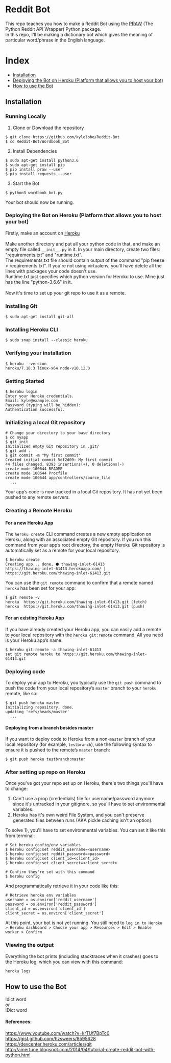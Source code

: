 # Reddit Bot
This repo teaches you how to make a Reddit Bot using the [PRAW](https://praw.readthedocs.io/en/latest/) (The Python Reddit API Wrapper) Python package. <br>
In this repo, I'll be making a dictionary bot which gives the meaning of particular word/phrase in the English language.

# Index
+ [Installation](#installation)
+ [Deploying the Bot on Heroku (Platform that allows you to host your bot)](#deploying_the_bot)
+ [How to use the Bot](#how_to_use_the_application)

## Installation<a name="installation"></a>
### Running Locally
1. Clone or Download the repository
```
$ git clone https://github.com/kylelobo/Reddit-Bot
$ cd Reddit-Bot/Wordbook_Bot
```
2. Install Dependencies
```
$ sudo apt-get install python3.6
$ sudo apt-get install pip
$ pip install praw --user
$ pip install requests --user
```
3. Start the Bot
```
$ python3 wordbook_bot.py
```
Your bot should now be running.


### Deploying the Bot on Heroku (Platform that allows you to host your bot)<a name="deploying_the_bot"></a>
Firstly, make an account on [Heroku](https://www.heroku.com/) <br><br>
Make another directory and put all your python code in that, and make an empty file called ```__init__.py``` in it. In your main directory, create two files: "requirements.txt" and "runtime.txt".<br> The requirements.txt file should contain output of the command "pip freeze > requirements.txt". If you're not using virtualenv, you'll have delete all the lines with packages your code doesn't use.<br> Runtime.txt just specifies which python version for Heroku to use. Mine just has the line "python-3.6.6" in it. <br><br>
Now it's time to set up your git repo to use it as a remote.
### Installing Git
```
$ sudo apt-get install git-all
```
### Installing Heroku CLI
```
$ sudo snap install --classic heroku
```
### Verifying your installation
```
$ heroku --version
heroku/7.18.3 linux-x64 node-v10.12.0
```
### Getting Started
```
$ heroku login
Enter your Heroku credentials.
Email: kyle@example.com
Password (typing will be hidden):
Authentication successful.
```
### Initializing a local Git repository
```
# Change your directory to your base directory
$ cd myapp
$ git init
Initialized empty Git repository in .git/
$ git add .
$ git commit -m "My first commit"
Created initial commit 5df2d09: My first commit
44 files changed, 8393 insertions(+), 0 deletions(-)
create mode 100644 README
create mode 100644 Procfile
create mode 100644 app/controllers/source_file
  ...
```
Your app’s code is now tracked in a local Git repository. It has not yet been pushed to any remote servers.<br>
### Creating a Remote Heroku
#### For a new Heroku App
The ```heroku create``` CLI command creates a new empty application on Heroku, along with an associated empty Git repository. If you run this command from your app’s root directory, the empty Heroku Git repository is automatically set as a remote for your local repository.
```
$ heroku create
Creating app... done, ⬢ thawing-inlet-61413
https://thawing-inlet-61413.herokuapp.com/ | https://git.heroku.com/thawing-inlet-61413.git
```
You can use the ```git remote``` command to confirm that a remote named ```heroku``` has been set for your app:
```
$ git remote -v
heroku  https://git.heroku.com/thawing-inlet-61413.git (fetch)
heroku  https://git.heroku.com/thawing-inlet-61413.git (push)
```
#### For an existing Heroku App
If you have already created your Heroku app, you can easily add a remote to your local repository with the ```heroku git:remote``` command. All you need is your Heroku app’s name:
```
$ heroku git:remote -a thawing-inlet-61413
set git remote heroku to https://git.heroku.com/thawing-inlet-61413.git
```

### Deploying code
To deploy your app to Heroku, you typically use the ```git push``` command to push the code from your local repository’s ```master``` branch to your ```heroku``` remote, like so:
```
$ git push heroku master
Initializing repository, done.
updating 'refs/heads/master'
  ...
```
#### Deploying from a branch besides master
If you want to deploy code to Heroku from a non-```master``` branch of your local repository (for example, ```testbranch```), use the following syntax to ensure it is pushed to the remote’s ```master``` branch:
```
$ git push heroku testbranch:master
```
### After setting up repo on Heroku
Once you've got your repo set up on Heroku, there's two things you'll have to change:<br>
1. Can't use a prop (credentials) file for username/password anymore since it's untracked in your gitignore, so you'll have to set environmental variables.<br>
2. Heroku has it's own weird File System, and you can't preserve generated files between runs (AKA pickle caching isn't an option).<br>

To solve 1), you'll have to set environmental variables. You can set it like this from terminal:
```
# Set heroku config/env variables
$ heroku config:set reddit_username=<username>
$ heroku config:set reddit_password=<password>
$ heroku config:set client_id=<client_id>
$ heroku config:set client_secret=<client_secret>

# Confirm they're set with this command
$ heroku config
```
And programmatically retrieve it in your code like this:
```
# Retrieve heroku env variables
username = os.environ['reddit_username']
password = os.environ['reddit_password']
client_id = os.environ['client_id']
client_secret = os.environ['client_secret']
```
At this point, your bot is not yet running. You still need to ```log in to Heroku > Heroku dashboard > Choose your app > Resources > Edit > Enable worker > Confirm```

### Viewing the output
Everything the bot prints (including stacktraces when it crashes) goes to the Heroku log, which you can view with this command:
```
heroku logs
```

## How to use the Bot<a name="how_to_use_the_application"></a>
!dict word <br>
<i>or</i> <br>
!Dict word


#### References:
https://www.youtube.com/watch?v=krTUf7BpTc0<br>
https://gist.github.com/hzsweers/8595628<br>
https://devcenter.heroku.com/articles/git<br>
http://amertune.blogspot.com/2014/04/tutorial-create-reddit-bot-with-python.html
